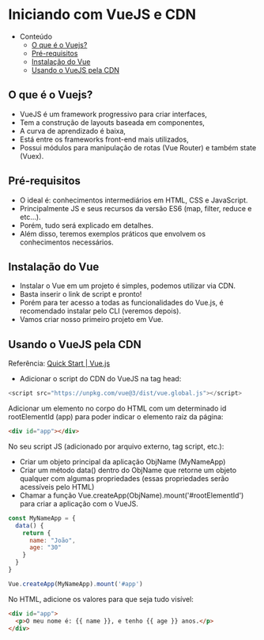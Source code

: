 # Iniciando com VueJS e CDN

- Conteúdo
  - [O que é o Vuejs?](#o-que-é-o-vuejs)
  - [Pré-requisitos](#pré-requisitos)
  - [Instalação do Vue](#instalação-do-vue)
  - [Usando o VueJS pela CDN](#usando-o-vuejs-pela-cdn)

## O que é o Vuejs?

- VueJS é um framework progressivo para criar interfaces,
- Tem a construção de layouts baseada em componentes,
- A curva de aprendizado é baixa,
- Está entre os frameworks front-end mais utilizados,
- Possui módulos para manipulação de rotas (Vue Router) e também state (Vuex).

## Pré-requisitos

- O ideal é: conhecimentos intermediários em HTML, CSS e JavaScript.
- Principalmente JS e seus recursos da versão ES6 (map, filter, reduce e etc...).
- Porém, tudo será explicado em detalhes.
- Além disso, teremos exemplos práticos que envolvem os conhecimentos necessários.

## Instalação do Vue

- Instalar o Vue em um projeto é simples, podemos utilizar via CDN.
- Basta inserir o link de script e pronto!
- Porém para ter acesso a todas as funcionalidades do Vue.js, é recomendado instalar pelo CLI (veremos depois).
- Vamos criar nosso primeiro projeto em Vue.

## Usando o VueJS pela CDN
Referência: [Quick Start | Vue.js](https://vuejs.org/guide/quick-start.html#using-vue-from-cdn)

- Adicionar o script do CDN do VueJS na tag head:

```javascript
<script src="https://unpkg.com/vue@3/dist/vue.global.js"></script>
```

Adicionar um elemento no corpo do HTML com um determinado id rootElementId (app) para poder indicar o elemento raiz da página:

```html
<div id="app"></div>
```

No seu script JS (adicionado por arquivo externo, tag script, etc.):
- Criar um objeto principal da aplicação ObjName (MyNameApp)
- Criar um método data() dentro do ObjName que retorne um objeto qualquer com algumas propriedades (essas propriedades serão acessíveis pelo HTML)
- Chamar a função Vue.createApp(ObjName).mount('#rootElementId') para criar a aplicação com o VueJS.

```javascript
const MyNameApp = {
  data() {
    return {
      name: "João",
      age: "30"
    }
  }
}

Vue.createApp(MyNameApp).mount('#app')
```

No HTML, adicione os valores para que seja tudo visível:

```html
<div id="app">
  <p>O meu nome é: {{ name }}, e tenho {{ age }} anos.</p>
</div>
```